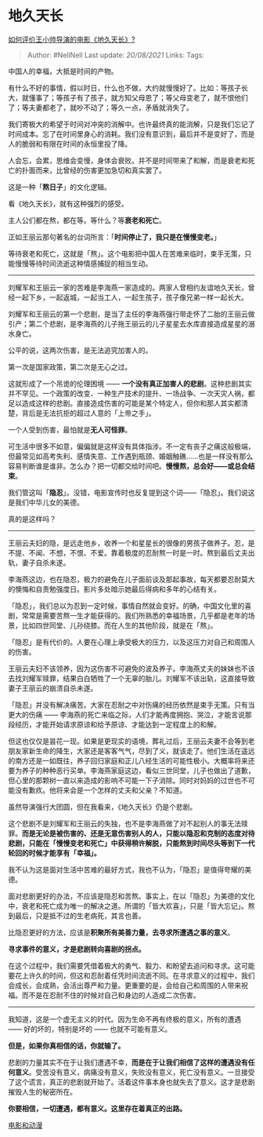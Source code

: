# 地久天长
[如何评价王小帅导演的电影《地久天长》?](https://www.zhihu.com/question/312302790/answer/733728775)

> Author: #NellNell 
> Last update: *20/08/2021* 
> Links:
> Tags: 

中国人的幸福，大抵是时间的产物。

有什么不好的事情，假以时日，什么也不做，大约就慢慢好了。比如：等孩子长大，就懂事了；等孩子有了孩子，就方知父母恩了；等父母变老了，就不恨他们了；等夫妻都老了，就吵不动了；等久一点，矛盾就消失了。

我们寄极大的希望于时间对冲突的消解中。也许最终真的能消解，只是我们忘记了时间成本。忘了在时间里身心的消耗。我们没有意识到，最后并不是变好了，而是人的脆弱和有限在时间的永恒里投了降。

人会忘，会累，思维会变慢，身体会衰败。并不是时间带来了和解，而是衰老和死亡的扑面而来，比曾经的伤害更加急切和真实罢了。

这是一种「**熬日子**」的文化逻辑。

看《地久天长》，就有这种强烈的感受。

主人公们都在熬，都在等。等什么？等**衰老和死亡**。

正如王丽云那句著名的台词所言：「**时间停止了，我只是在慢慢变老。**」

等待衰老和死亡，这就是「熬」。这个电影把中国人在苦难来临时，束手无策，只能慢慢等待时间流逝这种情感捕捉的相当生动。

---

刘耀军和王丽云一家的苦难是李海燕一家造成的。两家人曾相约友谊地久天长，曾经一起下乡，一起返城，一起当工人，一起生孩子，孩子像兄弟一样一起长大。

刘耀军和王丽云的第一个悲剧，是当了主任的李海燕强行带走怀了二胎的王丽云做引产；第二个悲剧，是李海燕的儿子拖王丽云的儿子星星去水库直接造成星星的溺水身亡。

公平的说，这两次伤害，是无法追究加害人的。

第一次是国家政策，第二次是无心之过。

这就形成了一个吊诡的伦理困境 —— **一个没有真正加害人的悲剧**。这种悲剧其实并不罕见。一个政策的改变、一种生产技术的提升、一场战争、一次天灾人祸，都足以造成这样的悲剧。直接造成伤害的可能是某个特定人，但你和那人其实都清楚，背后是无法抗拒的超过人意的「上帝之手」。

一个人受到伤害，最怕就是**无人可怪罪**。

可生活中很多不如意，偏偏就是这样没有具体指涉。不一定有丧子之痛这般极端，但最常见如高考失利、感情失意、工作遇到瓶颈、婚姻触礁……也是一样没有那么容易判断谁是谁非。怎么办？把一切都交给时间吧。**慢慢熬，总会好——或总会结束**。

我们管这叫「**隐忍**」。没错，电影宣传时也反复提到这个词——「隐忍」。我们说这是我们中华儿女的美德。

真的是这样吗？

---

王丽云夫妇的隐，是远走他乡，收养一个和星星长的很像的男孩子做养子。忍，是不提、不闻、不想，不恨、不爱。靠着极度的忍耐熬一时是一时。熬到最后丈夫出轨，妻子自杀未遂。

李海燕这边，也在隐忍，极力的避免在儿子面前谈及那起事故，每天都要忍耐莫大的懊悔和自责勉强度日。影片多处暗示她最后得病和多年的心结有关。

「隐忍」，我们总以为忍到一定时候，事情自然就会变好。的确，中国文化里的喜剧，常常是需要苦熬一生才能获得的。我们所熟悉的幸福场景，几乎都是老年的场景，比如四世同堂、儿孙绕膝。而在人生的其他阶段，就是在「熬」。

「隐忍」是有代价的。人要在心理上承受极大的压力，以及这压力对自己和周围人的伤害。

王丽云夫妇不该领养，因为这伤害不可避免的波及养子。李海燕丈夫的妹妹也不该去找刘耀军赎罪，结果白白牺牲了一个无辜的胎儿。刘耀军不该出轨，这直接导致妻子王丽云的崩溃自杀未遂。

「隐忍」并没有解决痛苦。大家在忍耐之中对伤痛的经历依然是束手无策。只有当更大的伤痛 —— 李海燕的死亡来临之际，人们才能再度拥抱、哭泣，才能言说那段经历，才能开始请求原谅和给予原谅、才能达到一定程度上的和解。

但这也仅仅是昙花一现。如果是更现实的语境，葬礼过后，王丽云夫妻不会等到老朋友家新生命的降生，大家还是客客气气，尽到了义，就该走了。他们生活在遥远的南方还是一如既往，养子回归家庭和正儿八经生活的可能性极小。大概率将来还要为养子的种种恶行买单。李海燕家庭这边，看似三世同堂，儿子也做出了道歉，但心里的那颗树一直以来造成的影响不可能一下子消除。同时对妈妈的过世也不可能没有歉疚。他将来会是一个怎样的丈夫和父亲？不知道。

虽然导演强行大团圆，但在我看来，《地久天长》仍是个悲剧。

这个悲剧不是刘耀军和王丽云的失独，也不是李海燕做了对不起别人的事无法赎罪。**而是无论是被伤害的、还是无意伤害别人的人，只能以隐忍和克制的态度对待悲剧，只能在「慢慢变老和死亡」中获得稍许解脱，只能熬到时间尽头等到下一代轮回的时候才能享有「幸福」。**

我不认为这是面对生活中苦难的最好方式，我也不认为，「隐忍」是值得夸耀的美德。

面对悲剧更好的办法，不应该是隐忍和苦熬。事实上，在以「隐忍」为美德的文化中，衰老和死亡成为唯一的解决之道。所谓的「皆大欢喜」，只是「皆大忘记」。熬到最后，只是抵不过的生老病死，其言也善。

比隐忍更好的方法，应该是**积聚所有美善力量，去寻求所遭遇之事的意义**。

**寻求事件的意义，才是悲剧转向喜剧的拐点。**

在这个过程中，我们需要凭借着极大的勇气、毅力、和盼望去追问和寻求。这可能要花上许久的时间，但这和忍耐着任凭时间流逝不同。在寻求意义的过程中，我们会成长，会成熟，会活出尊严和力量。更重要的是，会给自己和周围的人带来祝福。而不是在忍耐不住的时候对自己和身边的人造成二次伤害。

---

我知道，这是一个虚无主义的时代。因为生命不再有终极的意义，所有的遭遇 —— 好的坏的，特别是坏的 —— 也就不可能有意义。

**但是，如果你真相信的话，你就输了。**

悲剧的力量其实不在于让我们遭遇不幸，**而是在于让我们相信了这样的遭遇没有任何意义**。受苦没有意义，病痛没有意义，失败没有意义，死亡没有意义。一旦接受了这个谎言，真正的悲剧就开始了。活着这件事本身也就失去了意义。这才是悲剧摧毁人生的秘密所在。

**你要相信，一切遭遇，都有意义。这里存在着真正的出路。**

[电影和动漫](https://www.zhihu.com/collection/313818721)